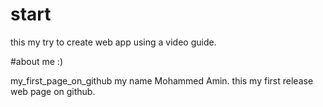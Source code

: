 # start
this my try to create web app using a video guide.





#about me :)

my_first_page_on_github
my name Mohammed Amin.
this my first release web page on github.

